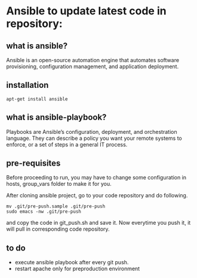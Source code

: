 Ansible to update latest code in repository:
===========================================
## what is ansible?
Ansible is an open-source automation engine that automates software provisioning, configuration management, and application deployment.

## installation

```
apt-get install ansible
```

## what is ansible-playbook?

Playbooks are Ansible’s configuration, deployment, and orchestration language. They can describe a policy you want your remote systems to enforce, or a set of steps in a general IT process.

## pre-requisites

Before proceeding to run, you may have to change some configuration in hosts, group_vars folder to make it for you. 

After cloning ansible project, go to your code repository and do following.

```
mv .git/pre-push.sample .git/pre-push
sudo emacs -nw .git/pre-push

```

and copy the code in git_push.sh and save it. Now everytime you push it, it will pull in corresponding code repository.


## to do

* execute ansible playbook after every git push.
* restart apache only for preproduction environment




